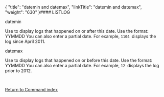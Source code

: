{
    "title": "datemin and datemax",
    "linkTitle": "datemin and datemax",
    "weight": "630"
}#### LISTLOG

datemin

Use to display logs that happened on or after this date. Use the format: YYMMDD You can also enter a partial date. For example, `1104 `displays the log since April 2011.

datemax

Use to display logs that happened on or before this date.  Use the format: YYMMDD You can also enter a partial date. For example, `12 `displays the log prior to 2012.

 

[Return to Command index](../../)
